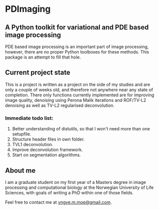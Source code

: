# PDImaging
## A Python toolkit for variational and PDE based image processing
PDE based image processing is an important part of image processing, however, there are no proper Python toolboxes for these methods. This package is an attempt to fill that hole.

## Current project state
This is a project is written as a project on the side of my studies and are only a couple of weeks old, and therefore not anywhere near any state of completion. There only functions currently implemented are for improving image quality, denoising using Perona Malik iterations and ROF/TV-L2 denoising as well as TV-L2 regularised deconvolution.

### Immediate todo list:
1. Better understanding of distutils, so that I won't need more than one setupfile.
2. Structure header files in own folder.
3. TVL1 deconvolution.
4. Improve deconvolution framework.
5. Start on segmentation algorithms.

## About me
I am a graduate student on my first year of a Masters degree in image processing and computational biology at the Norwegian University of Life Sciences, with goals of writing a PhD within one of those fields. 

Feel free to contact me at yngve.m.moe@gmail.com.


